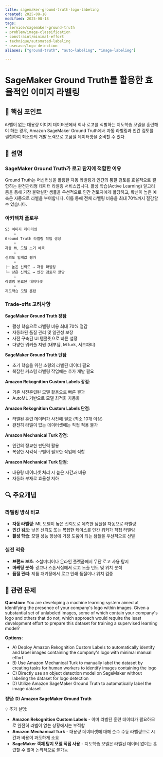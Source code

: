 ```yaml
---
title: sagemaker-ground-truth-logo-labeling
created: 2025-08-18
modified: 2025-08-18
tags:
- service/sagemaker-ground-truth
- problem/image-classification
- constraint/minimal-effort
- technique/automated-labeling
- usecase/logo-detection
aliases: ["ground-truth", "auto-labeling", "image-labeling"]

---
```


# SageMaker Ground Truth를 활용한 효율적인 이미지 라벨링

## 🎯 핵심 포인트

라벨이 없는 대용량 이미지 데이터셋에서 회사 로고를 식별하는 지도학습 모델을 훈련해야 하는 경우, Amazon SageMaker Ground Truth에서 자동 라벨링과 인간 검토를 결합하여 최소한의 개발 노력으로 고품질 데이터셋을 준비할 수 있다.

## 📝 설명

### SageMaker Ground Truth가 로고 탐지에 적합한 이유

Ground Truth는 머신러닝을 활용한 자동 라벨링과 인간의 품질 검토를 효율적으로 결합하는 완전관리형 데이터 라벨링 서비스입니다. 활성 학습(Active Learning) 알고리즘을 통해 가장 불확실한 샘플을 우선적으로 인간 검토자에게 할당하고, 확신이 높은 예측은 자동으로 라벨을 부여합니다. 이를 통해 전체 라벨링 비용을 최대 70%까지 절감할 수 있습니다.

### 아키텍처 플로우

```
S3 이미지 데이터셋
    ↓
Ground Truth 라벨링 작업 생성
    ↓
자동 ML 모델 초기 예측
    ↓
신뢰도 임계값 평가
    ↓
├─ 높은 신뢰도 → 자동 라벨링
└─ 낮은 신뢰도 → 인간 검토자 할당
    ↓
라벨링 완료된 데이터셋
    ↓
지도학습 모델 훈련
```

### Trade-offs 고려사항

**SageMaker Ground Truth 장점**:
- 활성 학습으로 라벨링 비용 최대 70% 절감
- 자동화된 품질 관리 및 일관성 보장
- 사전 구축된 UI 템플릿으로 빠른 설정
- 다양한 워커풀 지원 (내부팀, MTurk, 서드파티)

**SageMaker Ground Truth 단점**:
- 초기 학습을 위한 소량의 라벨된 데이터 필요
- 복잡한 커스텀 라벨링 작업에는 추가 개발 필요

**Amazon Rekognition Custom Labels 장점**:
- 기존 사전훈련된 모델 활용으로 빠른 결과
- AutoML 기반으로 모델 최적화 자동화

**Amazon Rekognition Custom Labels 단점**:
- 라벨된 훈련 데이터가 사전에 필요 (최소 10개 이상)
- 완전히 라벨이 없는 데이터셋에는 직접 적용 불가

**Amazon Mechanical Turk 장점**:
- 인간의 정교한 판단력 활용
- 복잡한 시각적 구별이 필요한 작업에 적합

**Amazon Mechanical Turk 단점**:
- 대용량 데이터셋 처리 시 높은 시간과 비용
- 자동화 부재로 효율성 저하

## 🔍 주요개념

### 라벨링 방식 비교

- **자동 라벨링**: ML 모델이 높은 신뢰도로 예측한 샘플을 자동으로 라벨링
- **인간 검토**: 낮은 신뢰도 또는 복잡한 케이스를 인간 워커가 직접 라벨링
- **활성 학습**: 모델 성능 향상에 가장 도움이 되는 샘플을 우선적으로 선별

### 실전 적용

- **브랜드 보호**: 소셜미디어나 온라인 플랫폼에서 무단 로고 사용 탐지
- **마케팅 분석**: 광고나 스폰서십에서 로고 노출 빈도 및 위치 분석
- **품질 관리**: 제품 패키징에서 로고 인쇄 품질이나 위치 검증

## 📝 관련 문제

**Question:** You are developing a machine learning system aimed at identifying the presence of your company's logo within images. Given a substantial set of unlabeled images, some of which contain your company's logo and others that do not, which approach would require the least development effort to prepare this dataset for training a supervised learning model?

**Options:**

- A) Deploy Amazon Rekognition Custom Labels to automatically identify and label images containing the company's logo with minimal manual effort
- B) Use Amazon Mechanical Turk to manually label the dataset by creating tasks for human workers to identify images containing the logo
- C) Directly use an object detection model on SageMaker without labeling the dataset for logo detection
- D) Utilize Amazon SageMaker Ground Truth to automatically label the image dataset

**정답: D) Amazon SageMaker Ground Truth**

💡 추가 설명:

- **Amazon Rekognition Custom Labels** - 이미 라벨된 훈련 데이터가 필요하므로 완전히 라벨이 없는 상황에서는 부적합
- **Amazon Mechanical Turk** - 대용량 데이터셋에 대해 순수 수동 라벨링으로 시간과 비용이 과도하게 소요
- **SageMaker 객체 탐지 모델 직접 사용** - 지도학습 모델은 라벨된 데이터 없이는 훈련할 수 없어 논리적으로 불가능